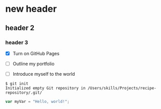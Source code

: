 # new header
## header 2
### header 3


- [x] Turn on GitHub Pages
- [ ] Outline my portfolio
- [ ] Introduce myself to the world


```
$ git init
Initialized empty Git repository in /Users/skills/Projects/recipe-repository/.git/
```

``` javascript
var myVar = "Hello, world!";
```
